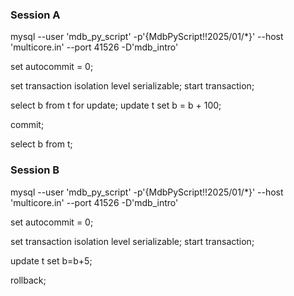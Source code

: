 
### Session A

mysql --user 'mdb_py_script' -p'{MdbPyScript!!2025/01/*}' --host 'multicore.in' --port 41526 -D'mdb_intro'

set autocommit = 0;

set transaction isolation level serializable;
start transaction;

select b from t for update;
update t set b = b + 100;

commit;

select b from t;



### Session B

mysql --user 'mdb_py_script' -p'{MdbPyScript!!2025/01/*}' --host 'multicore.in' --port 41526 -D'mdb_intro'

set autocommit = 0;

set transaction isolation level serializable;
start transaction;

update t set b=b+5;

rollback;




